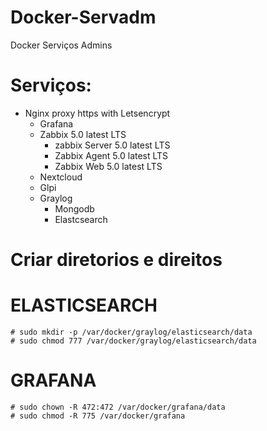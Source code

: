 # Docker-Servadm
Docker Serviços Admins 

# Serviços:
- Nginx proxy https with Letsencrypt
    - Grafana
    - Zabbix 5.0 latest LTS
        - zabbix Server 5.0 latest LTS
        - Zabbix Agent 5.0 latest LTS
        - Zabbix Web 5.0 latest LTS
    - Nextcloud
    - Glpi
    - Graylog
        - Mongodb
        - Elastcsearch



# Criar diretorios e direitos

# ELASTICSEARCH
    # sudo mkdir -p /var/docker/graylog/elasticsearch/data
    # sudo chmod 777 /var/docker/graylog/elasticsearch/data
# GRAFANA
    # sudo chown -R 472:472 /var/docker/grafana/data
    # sudo chmod -R 775 /var/docker/grafana